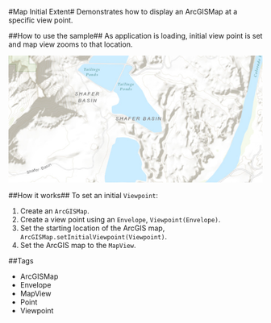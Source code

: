 #Map Initial Extent#
Demonstrates how to display an ArcGISMap at a specific view point.

##How to use the sample##
As application is loading, initial view point is set and map view zooms to that location.

![](MapInitialExtent.png)

##How it works##
To set an initial `Viewpoint`:

1. Create an `ArcGISMap`.  
2. Create a view point using an `Envelope`, `Viewpoint(Envelope)`.
3. Set the starting location of the ArcGIS map, `ArcGISMap.setInitialViewpoint(Viewpoint)`.
4. Set the ArcGIS map to the `MapView`.

##Tags
- ArcGISMap
- Envelope
- MapView
- Point
- Viewpoint
